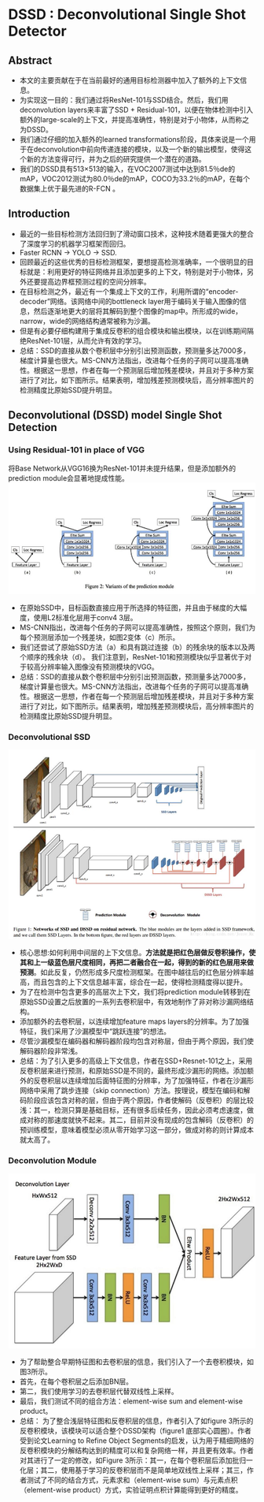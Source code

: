 # DSSD : Deconvolutional Single Shot Detector

## Abstract
* 本文的主要贡献在于在当前最好的通用目标检测器中加入了额外的上下文信息。
* 为实现这一目的：我们通过将ResNet-101与SSD结合。然后，我们用deconvolution layers来丰富了SSD + Residual-101，以便在物体检测中引入额外的large-scale的上下文，并提高准确性，特别是对于小物体，从而称之为DSSD。
* 我们通过仔细的加入额外的learned transformations阶段，具体来说是一个用于在deconvolution中前向传递连接的模块，以及一个新的输出模型，使得这个新的方法变得可行，并为之后的研究提供一个潜在的道路。
* 我们的DSSD具有513×513的输入，在VOC2007测试中达到81.5％de的mAP，VOC2012测试为80.0％de的mAP，COCO为33.2％的mAP，在每个数据集上优于最先进的R-FCN 。

## Introduction
* 最近的一些目标检测方法回归到了滑动窗口技术，这种技术随着更强大的整合了深度学习的机器学习框架而回归。
* Faster RCNN -> YOLO -> SSD.
* 回顾最近的这些优秀的目标检测框架，要想提高检测准确率，一个很明显的目标就是：利用更好的特征网络并且添加更多的上下文，特别是对于小物体，另外还要提高边界框预测过程的空间分辨率。
* 在目标检测之外，最近有一个集成上下文的工作，利用所谓的“encoder-decoder”网络。该网络中间的bottleneck layer用于编码关于输入图像的信息，然后逐渐地更大的层将其解码到整个图像的map中。所形成的wide，narrow，wide的网络结构通常被称为沙漏。
* 但是有必要仔细构建用于集成反卷积的组合模块和输出模块，以在训练期间隔绝ResNet-101层，从而允许有效的学习。
* 总结：SSD的直接从数个卷积层中分别引出预测函数，预测量多达7000多，梯度计算量也很大。MS-CNN方法指出，改进每个任务的子网可以提高准确性。根据这一思想，作者在每一个预测层后增加残差模块，并且对于多种方案进行了对比，如下图所示。结果表明，增加残差预测模块后，高分辨率图片的检测精度比原始SSD提升明显。

## Deconvolutional (DSSD) model Single Shot Detection
### Using Residual-101 in place of VGG

将Base Network从VGG16换为ResNet-101并未提升结果，但是添加额外的prediction module会显著地提成性能。
![PredictionModel](./.assets/PredictionModel.jpg)
* 在原始SSD中，目标函数直接应用于所选择的特征图，并且由于梯度的大幅度，使用L2标准化层用于conv4 3层。
* MS-CNN指出，改进每个任务的子网可以提高准确性，按照这个原则，我们为每个预测层添加一个残差块，如图2变体（c）所示。
* 我们还尝试了原始SSD方法（a）和具有跳过连接（b）的残余块的版本以及两个顺序的残余块（d）。 我们注意到，ResNet-101和预测模块似乎显著优于对于较高分辨率输入图像没有预测模块的VGG。
* 总结：SSD的直接从数个卷积层中分别引出预测函数，预测量多达7000多，梯度计算量也很大。MS-CNN方法指出，改进每个任务的子网可以提高准确性。根据这一思想，作者在每一个预测层后增加残差模块，并且对于多种方案进行了对比，如下图所示。结果表明，增加残差预测模块后，高分辨率图片的检测精度比原始SSD提升明显。

### Deconvolutional SSD
![DSSD](./.assets/DSSD.jpg)
* 核心思想:如何利用中间层的上下文信息。**方法就是把红色层做反卷积操作，使其和上一级蓝色层尺度相同，再把二者融合在一起，得到的新的红色层用来做预测**。如此反复，仍然形成多尺度检测框架。在图中越往后的红色层分辨率越高，而且包含的上下文信息越丰富，综合在一起，使得检测精度得以提升。
* 为了在检测中包含更多的高层次上下文，我们将prediction module转移到在原始SSD设置之后放置的一系列去卷积层中，有效地制作了非对称沙漏网络结构。
* 添加额外的去卷积层，以连续增加feature maps layers的分辨率。为了加强特征，我们采用了沙漏模型中“跳跃连接”的想法。
* 尽管沙漏模型在编码器和解码器阶段均包含对称层，但由于两个原因，我们使解码器阶段非常浅。
* 总结：为了引入更多的高级上下文信息，作者在SSD+Resnet-101之上，采用反卷积层来进行预测，和原始SSD是不同的，最终形成沙漏形的网络。添加额外的反卷积层以连续增加后面特征图的分辨率，为了加强特征，作者在沙漏形网络中采用了跳步连接（skip connection）方法。按理说，模型在编码和解码阶段应该包含对称的层，但由于两个原因，作者使解码（反卷积）的层比较浅：其一，检测只算是基础目标，还有很多后续任务，因此必须考虑速度，做成对称的那速度就快不起来。其二，目前并没有现成的包含解码（反卷积）的预训练模型，意味着模型必须从零开始学习这一部分，做成对称的则计算成本就太高了。

### Deconvolution Module
![dconv](./.assets/dconv.jpg)
* 为了帮助整合早期特征图和去卷积层的信息，我们引入了一个去卷积模块，如图3所示。
* 首先，在每个卷积层之后添加BN层。
* 第二，我们使用学习的去卷积层代替双线性上采样。
* 最后，我们测试不同的组合方法：element-wise sum and element-wise product。
* 总结： 为了整合浅层特征图和反卷积层的信息，作者引入了如figure 3所示的反卷积模块，该模块可以适合整个DSSD架构（figure1 底部实心圆圈）。作者受到论文Learning to Refine Object Segments的启发，认为用于精细网络的反卷积模块的分解结构达到的精度可以和复杂网络一样，并且更有效率。作者对其进行了一定的修改，如Figure 3所示：其一，在每个卷积层后添加批归一化层；其二，使用基于学习的反卷积层而不是简单地双线性上采样；其三，作者测试了不同的结合方式，元素求和（element-wise sum）与元素点积（element-wise product）方式，实验证明点积计算能得到更好的精度。
